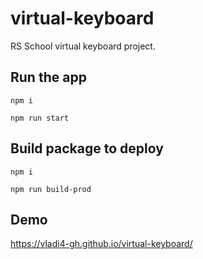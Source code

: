# virtual-keyboard

RS School virtual keyboard project.

## Run the app

```
npm i

npm run start
```

## Build package to deploy

```
npm i

npm run build-prod
```

## Demo

https://vladi4-gh.github.io/virtual-keyboard/
